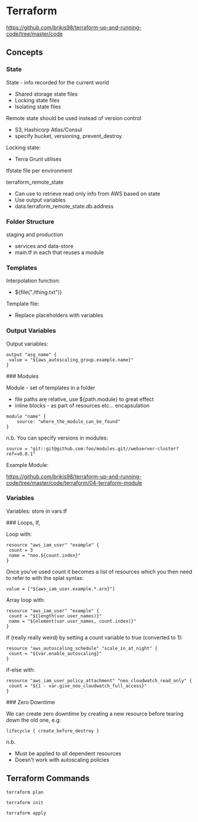 # Terraform

https://github.com/brikis98/terraform-up-and-running-code/tree/master/code

## Concepts

### State

State - info recorded for the current world
* Shared storage state files
* Locking state files
* Isolating state files

Remote state should be used instead of version control
* S3, Hashicorp Atlas/Consul
* specify bucket, versioning, prevent_destroy

Locking state:
* Terra Grunt utilises 

tfstate file per environment

terraform_remote_state
* Can use to retrieve read only info from AWS based on state
* Use output variables
* data.terraform_remote_state.db.address

### Folder Structure 

staging and production
* services and data-store
* main.tf in each that reuses a module

### Templates
Interpolation function:
* ${file("./thing.txt")} 

Template file:
* Replace placeholders with variables

### Output Variables 

Output variables:

```
output "asg_name" {
 value = "${aws_autoscaling_group.example.name}"
}
```

### Modules

Module - set of templates in a folder
* file paths are relative, use ${path.module} to great effect
* inline blocks - as part of resources etc... encapsulation

```
module "name" {
    source: "where_the_module_can_be_found"
}
```

n.b. You can specify versions in modules:

```
source = "git::git@github.com:foo/modules.git//webserver-cluster?ref=v0.0.1"
```

Example Module:

https://github.com/brikis98/terraform-up-and-running-code/tree/master/code/terraform/04-terraform-module

### Variables

Variables: store in vars.tf

### Loops, If,

Loop with:

```
resource "aws_iam_user" "example" {
 count = 3
 name = "neo.${count.index}"
}
```

Once you've used count it becomes a list of resources which you then need to refer to with the splat syntax:

```
value = ["${aws_iam_user.example.*.arn}"]
```

Array loop with:

```
resource "aws_iam_user" "example" {
 count = "${length(var.user_names)}"
 name = "${element(var.user_names, count.index)}"
}
```

If (really really weird) by setting a count variable to true (converted to 1):

```
resource "aws_autoscaling_schedule" "scale_in_at_night" {
 count = "${var.enable_autoscaling}"
}
```

if-else with:

```
resource "aws_iam_user_policy_attachment" "neo_cloudwatch_read_only" {
 count = "${1 - var.give_neo_cloudwatch_full_access}"
}
```

### Zero Downtime

We can create zero downtime by creating a new resource before tearing down the old one, e.g:

```
lifecycle { create_before_destroy } 
```

n.b. 
* Must be applied to all dependent resources
* Doesn't work with autoscaling policies

## Terraform Commands

```
terraform plan
```

```
terraform init
```

```
terraform apply
```
